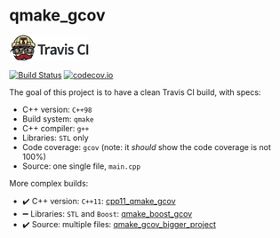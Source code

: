 # qmake_gcov

![Travis CI](TravisCI.png)

[![Build Status](https://travis-ci.org/richelbilderbeek/qmake_gcov.svg?branch=master)](https://travis-ci.org/richelbilderbeek/qmake_gcov)
[![codecov.io](https://codecov.io/github/richelbilderbeek/qmake_gcov/coverage.svg?branch=master)](https://codecov.io/github/richelbilderbeek/qmake_gcov?branch=master)


The goal of this project is to have a clean Travis CI build, with specs:
 * C++ version: `C++98`
 * Build system: `qmake`
 * C++ compiler: `g++`
 * Libraries: `STL` only
 * Code coverage: `gcov` (note: it *should* show the code coverage is not 100%)
 * Source: one single file, `main.cpp`

More complex builds:
 * :heavy_check_mark: C++ version: `C++11`: [cpp11_qmake_gcov](https://www.github.com/richelbilderbeek/cpp11_qmake_gcov)
 * :heavy_minus_sign: Libraries: `STL` and `Boost`: [qmake_boost_gcov](https://www.github.com/richelbilderbeek/qmake_boost_gcov)
 * :heavy_check_mark: Source: multiple files: [qmake_gcov_bigger_project](https://www.github.com/richelbilderbeek/qmake_gcov_bigger_project)
